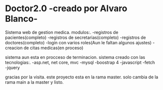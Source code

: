 # Doctor2.0  -creado por Alvaro Blanco-
Sistema web de gestion medica.
modulos:.
        -registros de pacientes(completo)
        -registros de secretarias(completo)
        -registros de doctores(completo)
        -login con varios roles(Aun le faltan algunos ajustes)
        -creacion de citas medicas(en proceso)

sistema aun esta en procceso de terminacion.
sistema creado con las tecnologias:. 
        -asp.net, net core, mvc
        -mysql
        -boostrap 4
        -javascript
        -fetch       
        -jquery

gracias por la visita. este proyecto esta en la rama master. solo cambia de la rama main a la master y listo.


